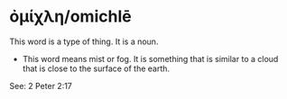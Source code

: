 # ὀμίχλη/omichlē
This word is a type of thing. It is a noun.
* This word means mist or fog. It is something that is similar to a cloud that is close to the surface of the earth.

See: 2 Peter 2:17
